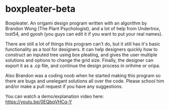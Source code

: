 # boxpleater-beta
Boxpleater. 
An origami design program written with an algorithm by Brandon Wong (The Plant Psychologist), and a lot of help from Undertrox, txst54, and gyosh (you guys can edit it if you want to put your real names).

There are still a lot of things this program can't do, but it still has it's basic functionality as a tool for designers. It can help designers quickly how to construct an inputed tree using box pleating, and gives the user multiple solutions and options to change the grid size. Finally, the designer can export it as a .cp file, and continue the design process in orihime or oripa. 

Also Brandon was a coding noob when he started making this program so there are bugs and unelegant solutions all over the code. Please school him and/or make a pull request if you have any suggestions.

You can watch a demo/explanation video here: https://youtu.be/0EQbqVHCq-Y
